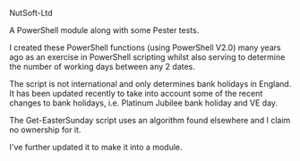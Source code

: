 NutSoft-Ltd

A PowerShell module along with some Pester tests.

I created these PowerShell functions (using PowerShell V2.0) many years ago as an exercise in PowerShell scripting
whilst also serving to determine the number of working days between any 2 dates.

The script is not international and only determines bank holidays in England. It has been updated recently to take
into account some of the recent changes to bank holidays, i.e. Platinum Jubilee bank holiday and VE day.

The Get-EasterSunday script uses an algorithm found elsewhere and I claim no ownership for it.

I've further updated it to make it into a module.
